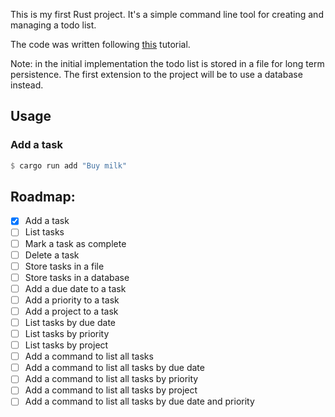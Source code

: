 This is my first Rust project. It's a simple command line tool for creating and managing a todo list.

The code was written following [this](https://www.freecodecamp.org/news/how-to-build-a-to-do-app-with-rust/) tutorial.

Note: in the initial implementation the todo list is stored in a file for long term persistence. The first extension to the project will be to use a database instead.

## Usage

### Add a task

```rust
$ cargo run add "Buy milk"
```

## Roadmap:

- [x] Add a task
- [ ] List tasks
- [ ] Mark a task as complete
- [ ] Delete a task
- [ ] Store tasks in a file
- [ ] Store tasks in a database
- [ ] Add a due date to a task
- [ ] Add a priority to a task
- [ ] Add a project to a task
- [ ] List tasks by due date
- [ ] List tasks by priority
- [ ] List tasks by project
- [ ] Add a command to list all tasks
- [ ] Add a command to list all tasks by due date
- [ ] Add a command to list all tasks by priority
- [ ] Add a command to list all tasks by project
- [ ] Add a command to list all tasks by due date and priority
